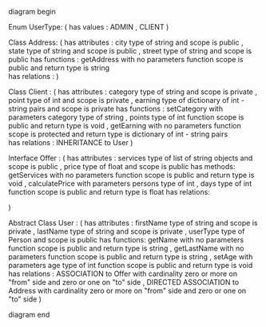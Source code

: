diagram begin

Enum UserType: (
has values : ADMIN , CLIENT
)

Class Address: (
has attributes : city type of string and scope is public , state type of string and scope is public , street type of string and scope is public
has functions : getAddress with no parameters function scope is public and return type is  string            
has relations :
)

Class Client : (
has attributes : category type of string and scope is private , point type of int and scope is private , earning type of dictionary of int - string pairs and scope is private
has functions : setCategory with parameters category type of string , points type of int function scope is public and return type is void ,
getEarning with no parameters function scope is protected and return type is dictionary of int - string pairs  
has relations : INHERITANCE to User
)

Interface Offer : (
has attributes : services type of list of string objects and scope is public , price type of float and scope is public
has methods: getServices with no parameters function scope is public and return type is void ,
calculatePrice with parameters persons type of int , days type of int function scope is public and return type is float
has relations:

)

Abstract Class User : (
has attributes : firstName type of string and scope is private , lastName type of string and scope is private , userType type of Person and scope is public
has functions: getName with no parameters  function scope is public and return type is string ,
getLastName with no parameters  function scope is public and return type is string ,
setAge with parameters age type of int function scope is public and return type is void
has relations : ASSOCIATION to Offer with cardinality zero or more on "from" side and zero or one on "to" side ,
DIRECTED ASSOCIATION to Address with cardinality zero or more on "from" side and zero or one on "to" side
)

diagram end
